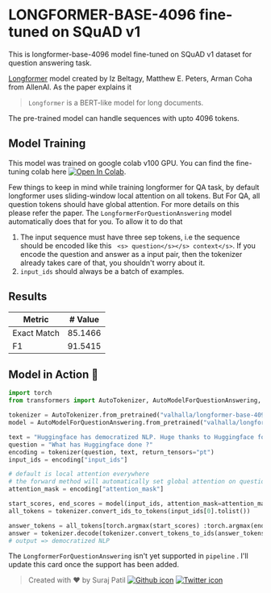 # LONGFORMER-BASE-4096 fine-tuned on SQuAD v1
This is longformer-base-4096 model fine-tuned on SQuAD v1 dataset for question answering task. 

[Longformer](https://arxiv.org/abs/2004.05150) model  created by Iz Beltagy, Matthew E. Peters, Arman Coha from AllenAI.  As the paper explains it 

> `Longformer` is a BERT-like model for long documents. 

The pre-trained model can handle sequences with upto 4096 tokens. 


## Model Training
This model was trained on google colab v100 GPU. You can find the fine-tuning colab here [![Open In Colab](https://colab.research.google.com/assets/colab-badge.svg)](https://colab.research.google.com/drive/1zEl5D-DdkBKva-DdreVOmN0hrAfzKG1o?usp=sharing).

Few things to keep in mind while training longformer for QA task,
by default longformer uses sliding-window local attention on all tokens. But For QA, all question tokens should  have global attention. For more details on this please refer the paper. The `LongformerForQuestionAnswering` model automatically does that for you. To allow it to do that 
1. The input sequence must have three sep tokens, i.e the sequence should be encoded like this
   ` <s> question</s></s> context</s>`.  If you encode the question and answer as a input  pair, then the tokenizer already takes care of that, you shouldn't worry about it.
2. `input_ids` should always be a batch of examples. 

## Results
|Metric       | # Value |
|-------------|---------|
| Exact Match | 85.1466 |
| F1          | 91.5415 |

## Model in Action  🚀
```python
import torch
from transformers import AutoTokenizer, AutoModelForQuestionAnswering,

tokenizer = AutoTokenizer.from_pretrained("valhalla/longformer-base-4096-finetuned-squadv1")
model = AutoModelForQuestionAnswering.from_pretrained("valhalla/longformer-base-4096-finetuned-squadv1")

text = "Huggingface has democratized NLP. Huge thanks to Huggingface for this."
question = "What has Huggingface done ?"
encoding = tokenizer(question, text, return_tensors="pt")
input_ids = encoding["input_ids"]

# default is local attention everywhere
# the forward method will automatically set global attention on question tokens
attention_mask = encoding["attention_mask"]

start_scores, end_scores = model(input_ids, attention_mask=attention_mask)
all_tokens = tokenizer.convert_ids_to_tokens(input_ids[0].tolist())

answer_tokens = all_tokens[torch.argmax(start_scores) :torch.argmax(end_scores)+1]
answer = tokenizer.decode(tokenizer.convert_tokens_to_ids(answer_tokens))
# output => democratized NLP
```

The `LongformerForQuestionAnswering` isn't yet supported in `pipeline` . I'll update this card once the support has been added.

> Created with ❤️ by Suraj Patil [![Github icon](https://cdn0.iconfinder.com/data/icons/octicons/1024/mark-github-32.png)](https://github.com/patil-suraj/)
[![Twitter icon](https://cdn0.iconfinder.com/data/icons/shift-logotypes/32/Twitter-32.png)](https://twitter.com/psuraj28)
